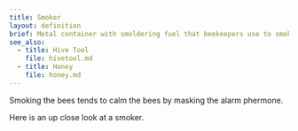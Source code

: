 ```yaml
---
title: Smoker
layout: definition
brief: Metal container with smoldering fuel that beekeepers use to smoke bees.
see_also: 
  - title: Hive Tool
    file: hivetool.md
  - title: Honey
    file: honey.md  
---
```

Smoking the bees tends to calm the bees by masking the alarm phermone.

Here is an up close look at a smoker.